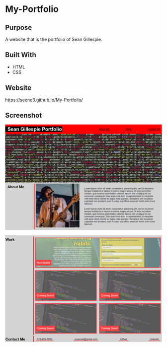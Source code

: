 # My-Portfolio

## Purpose
A website that is the portfolio of Sean Gillespie.

## Built With
* HTML
* CSS

## Website
https://seene3.github.io/My-Portfolio/

## Screenshot
![screenshot 1](assets/Images/Portfolio-screenshot-1.PNG)

![screenshot 2](assets/Images/Portfolio-screenshot-2.PNG)
